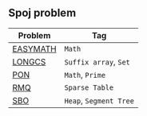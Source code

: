 ## Spoj problem
| Problem                               | Tag |
| -----------                           | ----------- |
| [EASYMATH](EASYMATH)                  | `Math` |
| [LONGCS](LONGCS)                      | `Suffix array`, `Set` |
| [PON](PON)                            | `Math`, `Prime` |
| [RMQ](RMQSQ)                          | `Sparse Table` |
| [SBO](SBO)                            | `Heap`, `Segment Tree` |